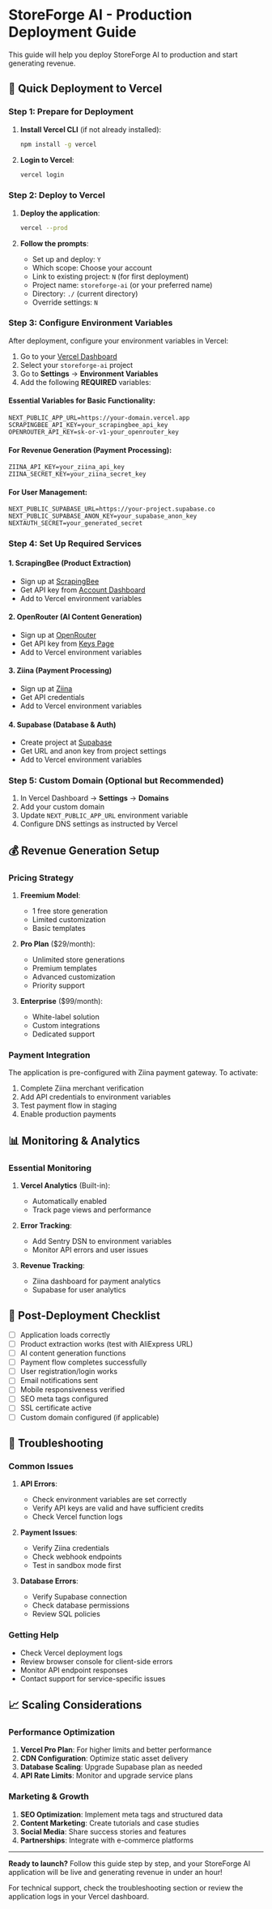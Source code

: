 # StoreForge AI - Production Deployment Guide

This guide will help you deploy StoreForge AI to production and start generating revenue.

## 🚀 Quick Deployment to Vercel

### Step 1: Prepare for Deployment

1. **Install Vercel CLI** (if not already installed):
   ```bash
   npm install -g vercel
   ```

2. **Login to Vercel**:
   ```bash
   vercel login
   ```

### Step 2: Deploy to Vercel

1. **Deploy the application**:
   ```bash
   vercel --prod
   ```

2. **Follow the prompts**:
   - Set up and deploy: `Y`
   - Which scope: Choose your account
   - Link to existing project: `N` (for first deployment)
   - Project name: `storeforge-ai` (or your preferred name)
   - Directory: `./` (current directory)
   - Override settings: `N`

### Step 3: Configure Environment Variables

After deployment, configure your environment variables in Vercel:

1. Go to your [Vercel Dashboard](https://vercel.com/dashboard)
2. Select your `storeforge-ai` project
3. Go to **Settings** → **Environment Variables**
4. Add the following **REQUIRED** variables:

#### Essential Variables for Basic Functionality:
```
NEXT_PUBLIC_APP_URL=https://your-domain.vercel.app
SCRAPINGBEE_API_KEY=your_scrapingbee_api_key
OPENROUTER_API_KEY=sk-or-v1-your_openrouter_key
```

#### For Revenue Generation (Payment Processing):
```
ZIINA_API_KEY=your_ziina_api_key
ZIINA_SECRET_KEY=your_ziina_secret_key
```

#### For User Management:
```
NEXT_PUBLIC_SUPABASE_URL=https://your-project.supabase.co
NEXT_PUBLIC_SUPABASE_ANON_KEY=your_supabase_anon_key
NEXTAUTH_SECRET=your_generated_secret
```

### Step 4: Set Up Required Services

#### 1. ScrapingBee (Product Extraction)
- Sign up at [ScrapingBee](https://www.scrapingbee.com/)
- Get API key from [Account Dashboard](https://app.scrapingbee.com/account/api)
- Add to Vercel environment variables

#### 2. OpenRouter (AI Content Generation)
- Sign up at [OpenRouter](https://openrouter.ai/)
- Get API key from [Keys Page](https://openrouter.ai/keys)
- Add to Vercel environment variables

#### 3. Ziina (Payment Processing)
- Sign up at [Ziina](https://ziina.com/developers)
- Get API credentials
- Add to Vercel environment variables

#### 4. Supabase (Database & Auth)
- Create project at [Supabase](https://supabase.com/dashboard)
- Get URL and anon key from project settings
- Add to Vercel environment variables

### Step 5: Custom Domain (Optional but Recommended)

1. In Vercel Dashboard → **Settings** → **Domains**
2. Add your custom domain
3. Update `NEXT_PUBLIC_APP_URL` environment variable
4. Configure DNS settings as instructed by Vercel

## 💰 Revenue Generation Setup

### Pricing Strategy

1. **Freemium Model**:
   - 1 free store generation
   - Limited customization
   - Basic templates

2. **Pro Plan** ($29/month):
   - Unlimited store generations
   - Premium templates
   - Advanced customization
   - Priority support

3. **Enterprise** ($99/month):
   - White-label solution
   - Custom integrations
   - Dedicated support

### Payment Integration

The application is pre-configured with Ziina payment gateway. To activate:

1. Complete Ziina merchant verification
2. Add API credentials to environment variables
3. Test payment flow in staging
4. Enable production payments

## 📊 Monitoring & Analytics

### Essential Monitoring

1. **Vercel Analytics** (Built-in):
   - Automatically enabled
   - Track page views and performance

2. **Error Tracking**:
   - Add Sentry DSN to environment variables
   - Monitor API errors and user issues

3. **Revenue Tracking**:
   - Ziina dashboard for payment analytics
   - Supabase for user analytics

## 🔧 Post-Deployment Checklist

- [ ] Application loads correctly
- [ ] Product extraction works (test with AliExpress URL)
- [ ] AI content generation functions
- [ ] Payment flow completes successfully
- [ ] User registration/login works
- [ ] Email notifications sent
- [ ] Mobile responsiveness verified
- [ ] SEO meta tags configured
- [ ] SSL certificate active
- [ ] Custom domain configured (if applicable)

## 🚨 Troubleshooting

### Common Issues

1. **API Errors**:
   - Check environment variables are set correctly
   - Verify API keys are valid and have sufficient credits
   - Check Vercel function logs

2. **Payment Issues**:
   - Verify Ziina credentials
   - Check webhook endpoints
   - Test in sandbox mode first

3. **Database Errors**:
   - Verify Supabase connection
   - Check database permissions
   - Review SQL policies

### Getting Help

- Check Vercel deployment logs
- Review browser console for client-side errors
- Monitor API endpoint responses
- Contact support for service-specific issues

## 📈 Scaling Considerations

### Performance Optimization

1. **Vercel Pro Plan**: For higher limits and better performance
2. **CDN Configuration**: Optimize static asset delivery
3. **Database Scaling**: Upgrade Supabase plan as needed
4. **API Rate Limits**: Monitor and upgrade service plans

### Marketing & Growth

1. **SEO Optimization**: Implement meta tags and structured data
2. **Content Marketing**: Create tutorials and case studies
3. **Social Media**: Share success stories and features
4. **Partnerships**: Integrate with e-commerce platforms

---

**Ready to launch?** Follow this guide step by step, and your StoreForge AI application will be live and generating revenue in under an hour!

For technical support, check the troubleshooting section or review the application logs in your Vercel dashboard.